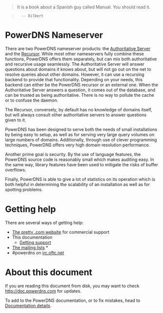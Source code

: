 > It is a book about a Spanish guy called Manual. You should read it.

>       -- Dilbert

# PowerDNS Nameserver
There are two PowerDNS nameserver products: the [Authoritative Server](authoritative/index.md) and the [Recursor](recursor/index.md). While most other nameservers fully combine these functions, PowerDNS offers them separately, but can mix both authoritative and recursive usage seamlessly.
The Authoritative Server will answer questions about domains it knows about, but will not go out on the net to resolve queries about other domains. However, it can use a recursing backend to provide that functionality. Depending on your needs, this backend can either be the PowerDNS recursor or an external one.
When the Authoritative Server answers a question, it comes out of the database, and can be trusted as being authoritative. There is no way to pollute the cache or to confuse the daemon.

The Recursor, conversely, by default has no knowledge of domains itself, but will always consult other authoritative servers to answer questions given to it.

PowerDNS has been designed to serve both the needs of small installations by
being easy to setup, as well as for serving very large query volumes on
large numbers of domains.  Additionally, through use of clever programming
techniques, PowerDNS offers very high domain resolution performance.

Another prime goal is security. By the use of language features, the PowerDNS
source code is reasonably small which makes auditing easy.  In the same way,
library features have been used to mitigate the risks of buffer overflows.

Finally, PowerDNS is able to give a lot of statistics on its operation which
is both helpful in determining the scalability of an installation as well as
for spotting problems.

# Getting help
There are several ways of getting help:

* [The pretty .com website](https://www.powerdns.com) for commercial support
* This documentation
  * [Getting support](common/support.md)
* [The mailing lists](https://www.powerdns.com/mailing-lists.html)
  * 
* \#powerdns on [irc.oftc.net](irc://irc.oftc.net/#powerdns)

# About this document
If you are reading this document from disk, you may want to check <http://doc.powerdns.com> for updates.

To add to the PowerDNS documentation, or to fix mistakes, head to [Documentation details](appendix/documentation.md).
